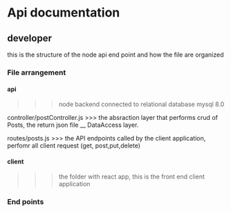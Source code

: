 # Api documentation

## developer
this is the structure of the node api end point and how the file are organized
### File arrangement

#### api
>>> node backend connected to relational database mysql 8.0

controller/postController.js >>> the absraction layer that performs crud of Posts, the return json file __ DataAccess layer.

routes/posts.js >>> the API endpoints called by the client application, perfomr all client request (get, post,put,delete)

#### client 
>>> the folder with react app, this is the front end client application 

### End points